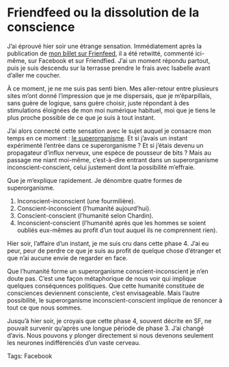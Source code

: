 # Friendfeed ou la dissolution de la conscience

J’ai éprouvé hier soir une étrange sensation. Immédiatement après la publication de [mon billet sur Frienfeed](http://blog.tcrouzet.com/2009/07/23/facebook-et-friendfeed-la-strategie-de-l%e2%80%99enfermement/), il a été retwitté, commenté ici-même, sur Facebook et sur Friendfied. J’ai un moment répondu partout, puis je suis descendu sur la terrasse prendre le frais avec Isabelle avant d’aller me coucher.<span id="more-7958"></span>

À ce moment, je ne me suis pas senti bien. Mes aller-retour entre plusieurs sites m’ont donné l’impression que je me dispersais, que je m’éparpillais, sans guère de logique, sans guère choisir, juste répondant à des stimulations éloignées de mon moi numérique habituel, moi que je tiens le plus proche possible de ce que je suis à tout instant.

J’ai alors connecté cette sensation avec le sujet auquel je consacre mon temps en ce moment : [le superorganisme](http://blog.tcrouzet.com/2009/07/10/le-socialisme-selon-starglider/). Et si j’avais un instant expérimenté l’entrée dans ce superorganisme ? Et si j’étais devenu un propagateur d’influx nerveux, une espèce de pousseur de bits ? Mais au passage me niant moi-même, c’est-à-dire entrant dans un superorganisme inconscient-conscient, celui justement dont la possibilité m’effraie.

Que je m’explique rapidement. Je dénombre quatre formes de superorganisme.

1. Inconscient-inconscient (une fourmilière).
2. Conscient-inconscient (l’humanité aujourd’hui).
3. Conscient-conscient (l’humanité selon Chardin).
4. Inconscient-conscient (l’humanité après que les hommes se soient oubliés eux-mêmes au profit d’un tout auquel ils ne comprennent rien).

Hier soir, l’affaire d’un instant, je me suis cru dans cette phase 4. J’ai eu peur, peur de perdre ce que je suis au profit de quelque chose d’étranger et que n’ai aucune envie de regarder en face.

Que l’humanité forme un superorganisme conscient-inconscient je n’en doute pas. C’est une façon métaphorique de nous voir qui implique quelques conséquences politiques. Que cette humanité constituée de consciences deviennent consciente, c’est envisageable. Mais l’autre possibilité, le superorganisme inconscient-conscient implique de renoncer à tout ce que nous sommes.

Jusqu’à hier soir, je croyais que cette phase 4, souvent décrite en SF, ne pouvait survenir qu’après une longue période de phase 3. J’ai changé d’avis. Nous pouvons y plonger directement si nous devenons seulement les neurones indifférenciés d’un vaste cerveau.

Tags: Facebook